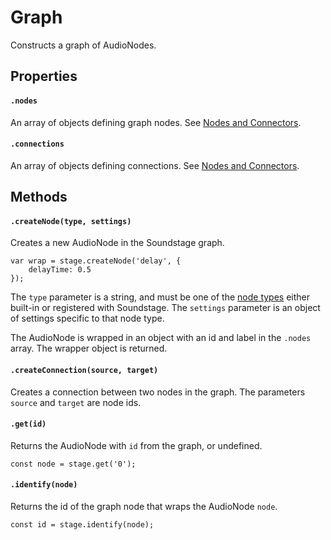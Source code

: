 

# Graph

<p>Constructs a graph of AudioNodes.</p>












## Properties


#### `.nodes`

<p>An array of objects defining graph nodes. See <a href="#nodes-and-connections">Nodes and Connectors</a>.</p>





#### `.connections`

<p>An array of objects defining connections. See <a href="#nodes-and-connections">Nodes and Connectors</a>.</p>






## Methods


#### `.createNode(type, settings)`

<p>Creates a new AudioNode in the Soundstage graph.</p>
<pre><code class="language-js"><span class="token keyword">var</span> wrap <span class="token operator">=</span> stage<span class="token punctuation">.</span><span class="token function">createNode</span><span class="token punctuation">(</span><span class="token string">'delay'</span><span class="token punctuation">,</span> <span class="token punctuation">{</span>
    delayTime<span class="token operator">:</span> <span class="token number">0.5</span>
<span class="token punctuation">}</span><span class="token punctuation">)</span><span class="token punctuation">;</span></code></pre>
<p>The <code>type</code> parameter is a string, and must be one of the <a href="#node-types">node types</a>
either built-in or registered with Soundstage. The <code>settings</code> parameter is an
object of settings specific to that node type.</p>
<p>The AudioNode is wrapped in an object with an id and label in the <code>.nodes</code>
array. The wrapper object is returned.</p>





#### `.createConnection(source, target)`

<p>Creates a connection between two nodes in the graph. The parameters
<code>source</code> and <code>target</code> are node ids.</p>





#### `.get(id)`

<p>Returns the AudioNode with <code>id</code> from the graph, or undefined.</p>
<pre><code class="language-js"><span class="token keyword">const</span> node <span class="token operator">=</span> stage<span class="token punctuation">.</span><span class="token function">get</span><span class="token punctuation">(</span><span class="token string">'0'</span><span class="token punctuation">)</span><span class="token punctuation">;</span></code></pre>





#### `.identify(node)`

<p>Returns the id of the graph node that wraps the AudioNode <code>node</code>.</p>
<pre><code class="language-js"><span class="token keyword">const</span> id <span class="token operator">=</span> stage<span class="token punctuation">.</span><span class="token function">identify</span><span class="token punctuation">(</span>node<span class="token punctuation">)</span><span class="token punctuation">;</span></code></pre>
















